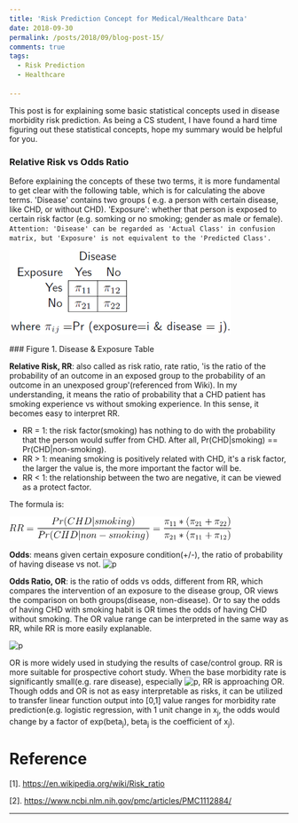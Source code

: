 ```yaml
---
title: 'Risk Prediction Concept for Medical/Healthcare Data'
date: 2018-09-30
permalink: /posts/2018/09/blog-post-15/
comments: true
tags:
  - Risk Prediction
  - Healthcare
 
---
```


This post is for explaining some basic statistical concepts used in disease morbidity risk prediction. As being a CS student, I have found a hard time figuring out these statistical concepts, hope my summary would be helpful for you.

### Relative Risk vs Odds Ratio
Before explaining the concepts of these two terms, it is more fundamental to get clear with the following table, which is for calculating the above terms. 'Disease' contains two groups ( e.g. a person with certain disease, like CHD, or without CHD). 'Exposure': whether that person is exposed to certain risk factor (e.g. somking or no smoking; gender as male or female).  `Attention: 'Disease' can be regarded as 'Actual Class' in confusion matrix, but 'Exposure' is not equivalent to the 'Predicted Class'.`
<p float="left">
  <img src="/images/relative risk1.png" width="400" />
</p>
### Figure 1. Disease & Exposure Table

**Relative Risk, RR**: also called as risk ratio, rate ratio, 'is the ratio of the probability of an outcome in an exposed group to the probability of an outcome in an unexposed group'(referenced from Wiki). In my understanding, it means the ratio of probability that a CHD patient has smoking experience vs without smoking experience. In this sense, it becomes easy to interpret RR. 

+ RR = 1: the risk factor(smoking) has nothing to do with the probability that the person would suffer from CHD. After all, Pr(CHD\|smoking) == Pr(CHD\|non-smoking). 
+ RR > 1: meaning smoking is positively related with CHD, it's a risk factor, the larger the value is, the more important the factor will be.
+ RR < 1: the relationship between the two are negative, it can be viewed as a protect factor.

The formula is:
<p float="left">
  <img src="/images/RR.png" width="400" />
</p>

**Odds**: means given certain exposure condition(+/-), the ratio of probability of having disease vs not.
<img src="https://latex.codecogs.com/svg.latex? odds = \frac {Pr(Disease|Exposure)} {Pr(No Disease|Exposure)} = \frac {\pi11}{\pi12}" title="p" />

**Odds Ratio, OR**: is the ratio of odds vs odds, different from RR, which compares the intervention of an exposure to the disease group, OR views the comparison on both groups(disease, non-disease). Or to say the odds of having CHD with smoking habit is OR times the odds of having CHD without smoking. The OR value range can be interpreted in the same way as RR, while RR is more easily explanable.

<img src="https://latex.codecogs.com/svg.latex? OR = \frac {Odds of Disease|Exposure} {Odds of No Disease|Exposure} = \frac{\pi11*\pi22}{\pi21*\pi12}" title="p"/>

OR is more widely used in studying the results of case/control group. RR is more suitable for prospective cohort study. When the base morbidity rate is significantly small(e.g. rare disease), especially <img src="https://latex.codecogs.com/svg.latex? \pi_{11} < \pi_{22}" title="p"/>, RR is approaching OR. Though odds and OR is not as easy interpretable as risks, it can be utilized to transfer linear function output into [0,1] value ranges for morbidity rate prediction(e.g. logistic regression, with 1 unit change in x<sub>j</sub>, the odds would change by a factor of exp(beta<sub>j</sub>), beta<sub>j</sub> is the coefficient of x<sub>j</sub>). 



Reference
========

[1]. https://en.wikipedia.org/wiki/Risk_ratio

[2]. https://www.ncbi.nlm.nih.gov/pmc/articles/PMC1112884/




------